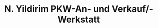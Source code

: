 ---
title: "N. Yildirim PKW-An- und Verkauf/-Werkstatt"
url: /bochum/n-yildirim-pkw-an-und-verkauf-werkstatt/
shop: Autowerkstatt
---